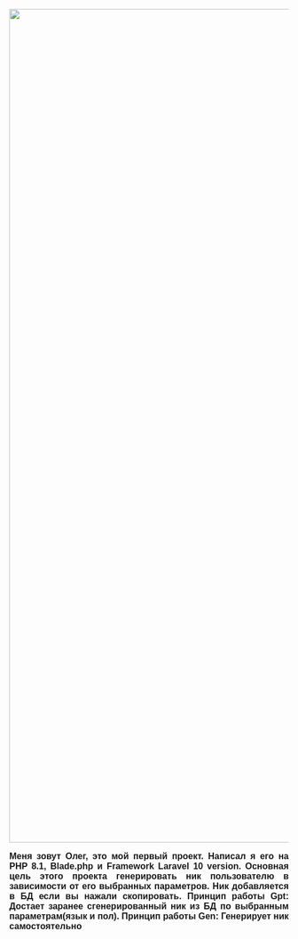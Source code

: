 <p align="center"><img src="https://github.com/Eyeless-With-Glasses/preview/blob/main/public/prev/preview.png?raw=true" width="1500" alt="Laravel Logo">

<link
        href="https://fonts.googleapis.com/css2?family=Montserrat:ital,wght@0,100;0,200;0,300;0,400;0,500;0,600;0,700;0,800;0,900;1,100;1,200;1,300;1,400;1,500;1,600;1,700;1,800;1,900&display=swap"
        rel="stylesheet">
<p align="justify" style="font-family: 'Font Name', sans-serif; font-size: 16px; font-weight: bold">
Меня зовут Олег, это мой первый проект. Написал я его на PHP 8.1,
Blade.php и Framework Laravel 10 version. 
Основная цель этого проекта генерировать ник пользователю в зависимости от его выбранных параметров. 
Ник добавляется в БД если вы нажали скопировать. Принцип работы Gpt: Достает заранее сгенерированный ник из БД по выбранным параметрам(язык и пол). Принцип работы Gen: Генерирует ник самостоятельно </p>
